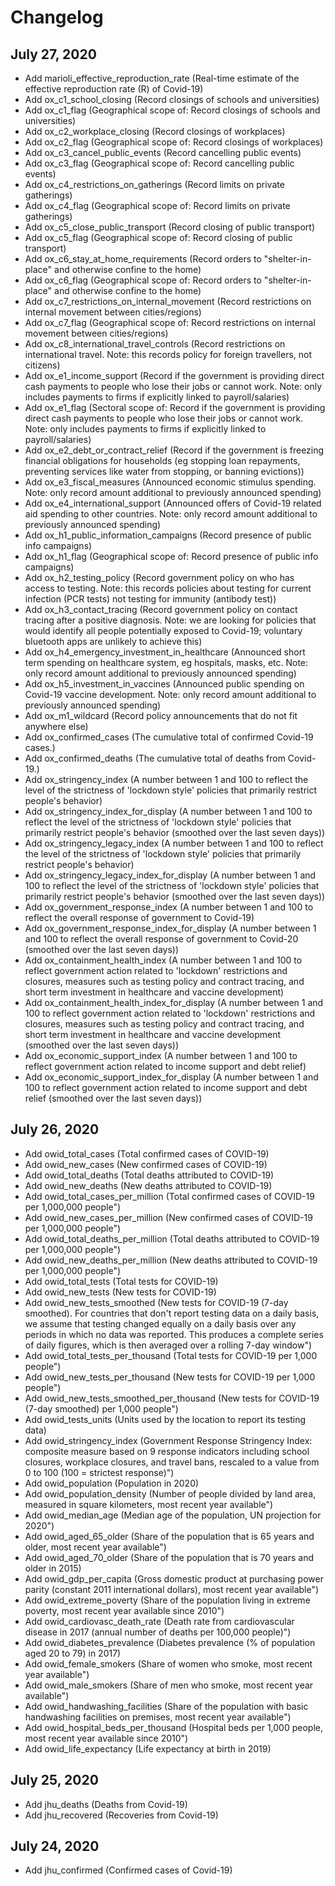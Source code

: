 # Changelog

## July 27, 2020

- Add marioli_effective_reproduction_rate (Real-time estimate of the effective reproduction rate (R) of Covid-19)
- Add ox_c1_school_closing (Record closings of schools and universities)
- Add ox_c1_flag (Geographical scope of: Record closings of schools and universities)
- Add ox_c2_workplace_closing (Record closings of workplaces)
- Add ox_c2_flag (Geographical scope of: Record closings of workplaces)
- Add ox_c3_cancel_public_events (Record cancelling public events)
- Add ox_c3_flag (Geographical scope of: Record cancelling public events)
- Add ox_c4_restrictions_on_gatherings (Record limits on private gatherings)
- Add ox_c4_flag (Geographical scope of: Record limits on private gatherings)
- Add ox_c5_close_public_transport (Record closing of public transport)
- Add ox_c5_flag (Geographical scope of: Record closing of public transport)
- Add ox_c6_stay_at_home_requirements (Record orders to "shelter-in-place" and otherwise confine to the home)
- Add ox_c6_flag (Geographical scope of: Record orders to "shelter-in-place" and otherwise confine to the home)
- Add ox_c7_restrictions_on_internal_movement (Record restrictions on internal movement between cities/regions)
- Add ox_c7_flag (Geographical scope of: Record restrictions on internal movement between cities/regions)
- Add ox_c8_international_travel_controls (Record restrictions on international travel. Note: this records policy for foreign travellers, not citizens)
- Add ox_e1_income_support (Record if the government is providing direct cash payments to people who lose their jobs or cannot work. Note: only includes payments to firms if explicitly linked to payroll/salaries)
- Add ox_e1_flag (Sectoral scope of: Record if the government is providing direct cash payments to people who lose their jobs or cannot work. Note: only includes payments to firms if explicitly linked to payroll/salaries)
- Add ox_e2_debt_or_contract_relief (Record if the government is freezing financial obligations for households (eg stopping loan repayments, preventing services like water from stopping, or banning evictions))
- Add ox_e3_fiscal_measures (Announced economic stimulus spending. Note: only record amount additional to previously announced spending)
- Add ox_e4_international_support (Announced offers of Covid-19 related aid spending to other countries. Note: only record amount additional to previously announced spending)
- Add ox_h1_public_information_campaigns (Record presence of public info campaigns)
- Add ox_h1_flag (Geographical scope of: Record presence of public info campaigns)
- Add ox_h2_testing_policy (Record government policy on who has access to testing. Note: this records policies about testing for current infection (PCR tests) not testing for immunity (antibody test))
- Add ox_h3_contact_tracing (Record government policy on contact tracing after a positive diagnosis. Note: we are looking for policies that would identify all people potentially exposed to Covid-19; voluntary bluetooth apps are unlikely to achieve this)
- Add ox_h4_emergency_investment_in_healthcare (Announced short term spending on healthcare system, eg hospitals, masks, etc. Note: only record amount additional to previously announced spending)
- Add ox_h5_investment_in_vaccines (Announced public spending on Covid-19 vaccine development. Note: only record amount additional to previously announced spending)
- Add ox_m1_wildcard (Record policy announcements that do not fit anywhere else)
- Add ox_confirmed_cases (The cumulative total of confirmed Covid-19 cases.)
- Add ox_confirmed_deaths (The cumulative total of deaths from Covid-19.)
- Add ox_stringency_index (A number between 1 and 100 to reflect the level of the strictness of 'lockdown style' policies that primarily restrict people's behavior)
- Add ox_stringency_index_for_display (A number between 1 and 100 to reflect the level of the strictness of 'lockdown style' policies that primarily restrict people's behavior (smoothed over the last seven days))
- Add ox_stringency_legacy_index (A number between 1 and 100 to reflect the level of the strictness of 'lockdown style' policies that primarily restrict people's behavior)
- Add ox_stringency_legacy_index_for_display (A number between 1 and 100 to reflect the level of the strictness of 'lockdown style' policies that primarily restrict people's behavior (smoothed over the last seven days))
- Add ox_government_response_index (A number between 1 and 100 to reflect the overall response of government to Covid-19)
- Add ox_government_response_index_for_display (A number between 1 and 100 to reflect the overall response of government to Covid-20 (smoothed over the last seven days))
- Add ox_containment_health_index (A number between 1 and 100 to reflect government action related to 'lockdown' restrictions and closures, measures such as testing policy and contract tracing, and short term investment in healthcare and vaccine development)
- Add ox_containment_health_index_for_display (A number between 1 and 100 to reflect government action related to 'lockdown' restrictions and closures, measures such as testing policy and contract tracing, and short term investment in healthcare and vaccine development (smoothed over the last seven days))
- Add ox_economic_support_index (A number between 1 and 100 to reflect government action related to income support and debt relief)
- Add ox_economic_support_index_for_display (A number between 1 and 100 to reflect government action related to income support and debt relief (smoothed over the last seven days))


## July 26, 2020

- Add owid_total_cases (Total confirmed cases of COVID-19)
- Add owid_new_cases (New confirmed cases of COVID-19)
- Add owid_total_deaths (Total deaths attributed to COVID-19)
- Add owid_new_deaths (New deaths attributed to COVID-19)
- Add owid_total_cases_per_million (Total confirmed cases of COVID-19 per 1,000,000 people")
- Add owid_new_cases_per_million (New confirmed cases of COVID-19 per 1,000,000 people")
- Add owid_total_deaths_per_million (Total deaths attributed to COVID-19 per 1,000,000 people")
- Add owid_new_deaths_per_million (New deaths attributed to COVID-19 per 1,000,000 people")
- Add owid_total_tests (Total tests for COVID-19)
- Add owid_new_tests (New tests for COVID-19)
- Add owid_new_tests_smoothed (New tests for COVID-19 (7-day smoothed). For countries that don't report testing data on a daily basis, we assume that testing changed equally on a daily basis over any periods in which no data was reported. This produces a complete series of daily figures, which is then averaged over a rolling 7-day window")
- Add owid_total_tests_per_thousand (Total tests for COVID-19 per 1,000 people")
- Add owid_new_tests_per_thousand (New tests for COVID-19 per 1,000 people")
- Add owid_new_tests_smoothed_per_thousand (New tests for COVID-19 (7-day smoothed) per 1,000 people")
- Add owid_tests_units (Units used by the location to report its testing data)
- Add owid_stringency_index (Government Response Stringency Index: composite measure based on 9 response indicators including school closures, workplace closures, and travel bans, rescaled to a value from 0 to 100 (100 = strictest response)")
- Add owid_population (Population in 2020)
- Add owid_population_density (Number of people divided by land area, measured in square kilometers, most recent year available")
- Add owid_median_age (Median age of the population, UN projection for 2020")
- Add owid_aged_65_older (Share of the population that is 65 years and older, most recent year available")
- Add owid_aged_70_older (Share of the population that is 70 years and older in 2015)
- Add owid_gdp_per_capita (Gross domestic product at purchasing power parity (constant 2011 international dollars), most recent year available")
- Add owid_extreme_poverty (Share of the population living in extreme poverty, most recent year available since 2010")
- Add owid_cardiovasc_death_rate (Death rate from cardiovascular disease in 2017 (annual number of deaths per 100,000 people)")
- Add owid_diabetes_prevalence (Diabetes prevalence (% of population aged 20 to 79) in 2017)
- Add owid_female_smokers (Share of women who smoke, most recent year available")
- Add owid_male_smokers (Share of men who smoke, most recent year available")
- Add owid_handwashing_facilities (Share of the population with basic handwashing facilities on premises, most recent year available")
- Add owid_hospital_beds_per_thousand (Hospital beds per 1,000 people, most recent year available since 2010")
- Add owid_life_expectancy (Life expectancy at birth in 2019)

## July 25, 2020

- Add jhu_deaths (Deaths from Covid-19)
- Add jhu_recovered (Recoveries from Covid-19)

## July 24, 2020

- Add jhu_confirmed (Confirmed cases of Covid-19)
